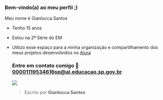 ### Bem-vindo(a) ao meu perfil ;) 

Meu nome é Gianlucca Santos

- Tenho 15 anos
- Estou na 2ª Série do EM
- Utilizo esse espaço para a minha organização e compartilhamento dos meus projetos desenvolvidos no [Alura](www.alura.com.br)
  
  ### Entre em contato comigo 📧 00001119534616sp@al.educacao.sp.gov.br

   ![](https://media1.tenor.com/m/lA422u4i4a8AAAAd/haikyuu-hinata-shoyo.gif)

  > Escrito por **Gianlucca Santos**


